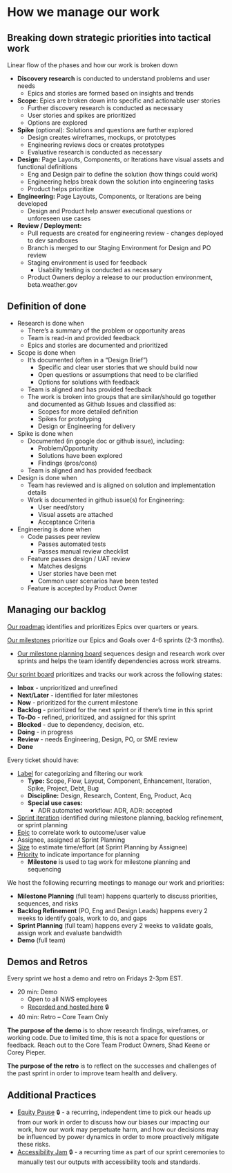 # How we manage our work

## Breaking down strategic priorities into tactical work

Linear flow of the phases and how our work is broken down 
- **Discovery research** is conducted to understand problems and user needs 
  - Epics and stories are formed based on insights and trends
- **Scope:** Epics are broken down into specific and actionable user stories
  - Further discovery research is conducted as necessary
  - User stories and spikes are prioritized
  - Options are explored
- **Spike** (optional): Solutions and questions are further explored
  - Design creates wireframes, mockups, or prototypes
  - Engineering reviews docs or creates prototypes
  - Evaluative research is conducted as necessary
- **Design:** Page Layouts, Components, or Iterations have visual assets and functional definitions
  - Eng and Design pair to define the solution (how things could work)
  - Engineering helps break down the solution into engineering tasks
  - Product helps prioritize
- **Engineering:** Page Layouts, Components, or Iterations are being developed
  - Design and Product help answer executional questions or unforeseen use cases
- **Review / Deployment:**
  - Pull requests are created for engineering review - changes deployed to dev sandboxes
  - Branch is merged to our Staging Environment for Design and PO review
  - Staging environment is used for feedback
    - Usability testing is conducted as necessary
  - Product Owners deploy a release to our production environment, beta.weather.gov

## Definition of done
- Research is done when
  - There’s a summary of the problem or opportunity areas
  - Team is read-in and provided feedback
  - Epics and stories are documented and prioritized
- Scope is done when
  - It’s documented (often in a “Design Brief”)
    - Specific and clear user stories that we should build now
    - Open questions or assumptions that need to be clarified
    - Options for solutions with feedback
  - Team is aligned and has provided feedback
  - The work is broken into groups that are similar/should go together and documented as Github Issues and classified as:
    - Scopes for more detailed definition
    - Spikes for prototyping
    - Design or Engineering for delivery
- Spike is done when
  - Documented (in google doc or github issue), including:
    - Problem/Opportunity
    - Solutions have been explored
    - Findings (pros/cons)
  - Team is aligned and has provided feedback
- Design is done when
  - Team has reviewed and is aligned on solution and implementation details
  - Work is documented in github issue(s) for Engineering:
    - User need/story
    - Visual assets are attached
    - Acceptance Criteria
- Engineering is done when
  - Code passes peer review
    - Passes automated tests
    - Passes manual review checklist
  - Feature passes design / UAT review
    - Matches designs
    - User stories have been met
    - Common user scenarios have been tested
  - Feature is accepted by Product Owner

## Managing our backlog

[Our roadmap](weather-gov/projects/2/views/8) identifies and prioritizes Epics over quarters or years.

[Our milestones](weather-gov/weather.gov/milestones?direction=asc&sort=title&state=open) prioritize our Epics and Goals over 4-6 sprints (2-3 months). 
- [Our milestone planning board](weather-gov/projects/2/views/18) sequences design and research work over sprints and helps the team identify dependencies across work streams.

[Our sprint board](weather-gov/projects/2/views/1) prioritizes and tracks our work across the following states:
- **Inbox** - unprioritized and unrefined
- **Next/Later** - identified for later milestones
- **Now** - prioritized for the current milestone
- **Backlog** - prioritized for the next sprint or if there’s time in this sprint
- **To-Do** - refined, prioritized, and assigned for this sprint
- **Blocked** - due to dependency, decision, etc.
- **Doing** - in progress
- **Review** - needs Engineering, Design, PO, or SME review
- **Done**

 Every ticket should have:
 - [Label](weather-gov/weather.gov/labels) for categorizing and filtering our work
   - **Type:** Scope, Flow, Layout, Component, Enhancement, Iteration, Spike, Project, Debt, Bug
   - **Discipline:** Design, Research, Content, Eng, Product, Acq
   - **Special use cases:**
     - ADR automated workflow: ADR, ADR: accepted  
- [Sprint iteration](weather-gov/projects/2/settings/fields/62668677) identified during milestone planning, backlog refinement, or sprint planning
- [Epic](weather-gov/projects/2/settings/fields/69368296) to correlate work to outcome/user value
- Assignee, assigned at Sprint Planning
- [Size](weather-gov/projects/2/settings/fields/69215158) to estimate time/effort (at Sprint Planning by Assignee)
- [Priority](weather-gov/projects/2/settings/fields/67831312) to indicate importance for planning
   - **Milestone** is used to tag work for milestone planning and sequencing
 
We host the following recurring meetings to manage our work and priorities:
- **Milestone Planning** (full team) happens quarterly to discuss priorities, sequences, and risks
- **Backlog Refinement** (PO, Eng and Design Leads) happens every 2 weeks to identify goals, work to do, and gaps
- **Sprint Planning** (full team) happens every 2 weeks to validate goals, assign work and evaluate bandwidth
- **Demo** (full team)

## Demos and Retros

Every sprint we host a demo and retro on Fridays 2-3pm EST.

- 20 min: Demo
  - Open to all NWS employees
  - [Recorded and hosted here](https://drive.google.com/drive/folders/1gHEekLUioC8xlsPgR0ARj4Jh4T6kMe0E) :lock:
- 40 min: Retro – Core Team Only

**The purpose of the demo** is to show research findings, wireframes, or working code. Due to limited time, this is not a space for questions or feedback. Reach out to the Core Team Product Owners, Shad Keene or Corey Pieper.

**The purpose of the retro** is to reflect on the successes and challenges of the past sprint in order to improve team health and delivery.

## Additional Practices

- [Equity Pause](https://docs.google.com/document/d/1cyJzf4860nL-w1lZ7YuFQE3_aeweGyWWxTwS3GogwLk/edit#heading=h.e4wxn9uwoibd) :lock: - a recurring, independent time to pick our heads up from our work in order to discuss how our biases our impacting our work, how our work may perpetuate harm, and how our decisions may be influenced by power dynamics in order to more proactively mitigate these risks.
- [Accessibility Jam](https://docs.google.com/document/d/1yOVmtAUTPzPoKP9i1pyjIhaZ3f_fDOZvjVvO3zvq2E8/edit#heading=h.ih4qwitgy8my) :lock: - a recurring time as part of our sprint ceremonies to manually test our outputs with accessibility tools and standards.
